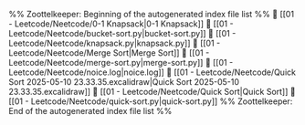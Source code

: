 %% Zoottelkeeper: Beginning of the autogenerated index file list  %%
📄 [[01 - Leetcode/Neetcode/0-1 Knapsack|0-1 Knapsack]]
📄 [[01 - Leetcode/Neetcode/bucket-sort.py|bucket-sort.py]]
📄 [[01 - Leetcode/Neetcode/knapsack.py|knapsack.py]]
📄 [[01 - Leetcode/Neetcode/Merge Sort|Merge Sort]]
📄 [[01 - Leetcode/Neetcode/merge-sort.py|merge-sort.py]]
📄 [[01 - Leetcode/Neetcode/noice.log|noice.log]]
📄 [[01 - Leetcode/Neetcode/Quick Sort 2025-05-10 23.33.35.excalidraw|Quick Sort 2025-05-10 23.33.35.excalidraw]]
📄 [[01 - Leetcode/Neetcode/Quick Sort|Quick Sort]]
📄 [[01 - Leetcode/Neetcode/quick-sort.py|quick-sort.py]]
%% Zoottelkeeper: End of the autogenerated index file list  %%
